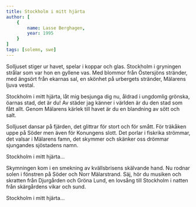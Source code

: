 ```yaml
---
title: Stockholm i mitt hjärta
author: [
	{
		name: Lasse Berghagen,
		year: 1995
	}
]
tags: [solemn, swe]
---
```


Solljuset stiger ur havet,
spelar i koppar och glas.
Stockholm i gryningen strålar
som var hon en gyllene vas.
Med blommor från Östersjöns stränder,
med ängsört från ekarnas sal,
en skönhet på urbergets stränder,
Mälarens ljuva vestal.

Stockholm i mitt hjärta,
låt mig besjunga dig nu,
åldrad i ungdomlig grönska,
öarnas stad, det är du!
Av städer jag känner i världen
är du den stad som fått allt.
Genom Mälarens kärlek till havet
är du en blandning av sött och salt.

Solljuset dansar på fjärden,
det glittrar för stort och för smått.
För träkåken uppe på Söder
men även för Konungens slott.
Det porlar i fiskrika strömmar,
det valsar i Mälarens famn,
det skymmer och skänker oss drömmar
sjungandes sjöstadens namn.

Stockholm i mitt hjärta...

Skymningen kom i en smekning
av kvällsbrisens skälvande hand.
Nu rodnar solen i fönstren
på Söder och Norr Mälarstrand.
Säj, hör du musiken och skratten
från Djurgården och Gröna Lund,
en lovsång till Stockholm i natten
från skärgårdens vikar och sund.

Stockholm i mitt hjärta...
